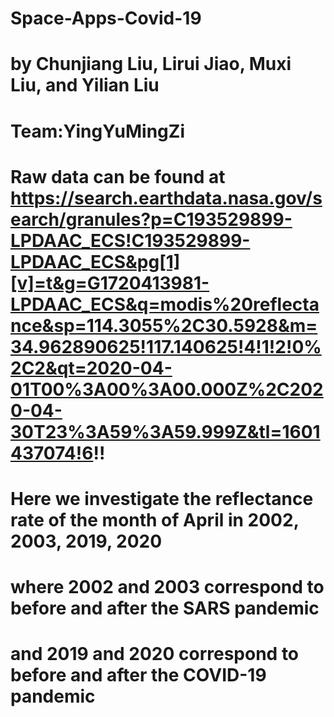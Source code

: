 # Space-Apps-Covid-19
# by Chunjiang Liu, Lirui Jiao, Muxi Liu, and Yilian Liu
# Team:YingYuMingZi
# Raw data can be found at https://search.earthdata.nasa.gov/search/granules?p=C193529899-LPDAAC_ECS!C193529899-LPDAAC_ECS&pg[1][v]=t&g=G1720413981-LPDAAC_ECS&q=modis%20reflectance&sp=114.3055%2C30.5928&m=34.962890625!117.140625!4!1!2!0%2C2&qt=2020-04-01T00%3A00%3A00.000Z%2C2020-04-30T23%3A59%3A59.999Z&tl=1601437074!6!!
# Here we investigate the reflectance rate of the month of April in 2002, 2003, 2019, 2020
# where 2002 and 2003 correspond to before and after the SARS pandemic
# and 2019 and 2020 correspond to before and after the COVID-19 pandemic
